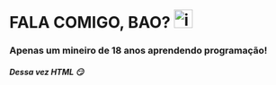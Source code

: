 <h1>FALA COMIGO, BAO? <img alt="image-removebg-preview (10)" height="33" src="https://user-images.githubusercontent.com/80597337/198156394-4e80f5fc-ef0f-4b6b-bf87-715e7af96fe0.png" width="33"/</h1> 
<h3>Apenas um mineiro de 18 anos aprendendo programação! </h>
  
<h5>  Dessa vez HTML 😏  </h5>
